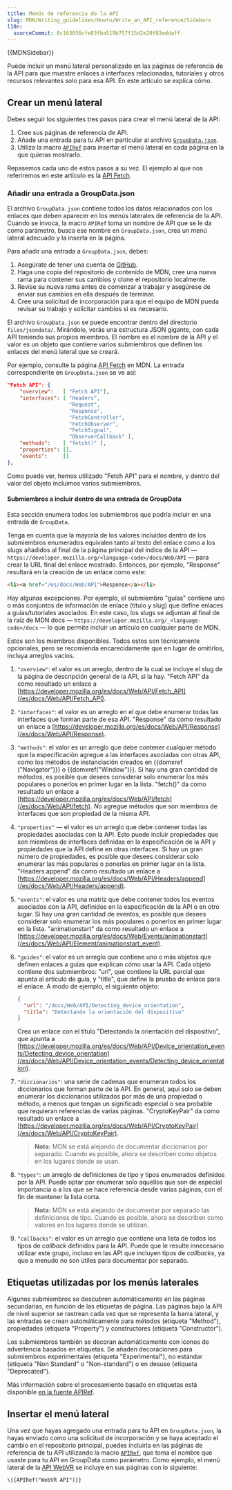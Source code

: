 ```yaml
---
title: Menús de referencia de la API
slug: MDN/Writing_guidelines/Howto/Write_an_API_reference/Sidebars
l10n:
  sourceCommit: 0c163056cfe83fba519b757f15d2e20f83eddaff
---
```


{{MDNSidebar}}

Puede incluir un menú lateral personalizado en las páginas de referencia de la API para que muestre enlaces a interfaces relacionadas, tutoriales y otros recursos relevantes solo para esa API.
En este artículo se explica cómo.

## Crear un menú lateral

Debes seguir los siguientes tres pasos para crear el menú lateral de la API:

1. Cree sus páginas de referencia de API.
2. Añade una entrada para tu API en particular al archivo [`GroupData.json`](https://github.com/mdn/content/blob/main/files/jsondata/GroupData.json).
3. Utiliza la macro [`APIRef`](https://github.com/mdn/yari/blob/main/kumascript/macros/APIRef.ejs) para insertar el menú lateral en cada página en la que quieras mostrarlo.

Repasemos cada uno de estos pasos a su vez.
El ejemplo al que nos referiremos en este artículo es la [API Fetch](/es/docs/Web/API/Fetch_API).

### Añadir una entrada a GroupData.json

El archivo `GroupData.json` contiene todos los datos relacionados con los enlaces que deben aparecer en los menús laterales de referencia de la API.
Cuando se invoca, la macro `APIRef` toma un nombre de API que se le da como parámetro, busca ese nombre en `GroupData.json`, crea un menú lateral adecuado y la inserta en la página.

Para añadir una entrada a `GroupData.json`, debes:

1. Asegúrate de tener una cuenta de [GitHub](https://github.com/).
2. Haga una copia del repositorio de contenido de MDN, cree una nueva rama para contener sus cambios y clone el repositorio localmente.
3. Revise su nueva rama antes de comenzar a trabajar y asegúrese de enviar sus cambios en ella después de terminar.
4. Cree una solicitud de incorporación para que el equipo de MDN pueda revisar su trabajo y solicitar cambios si es necesario.

El archivo `GroupData.json` se puede encontrar dentro del directorio `files/jsondata/`.
Mirándolo, verás una estructura JSON gigante, con cada API teniendo sus propios miembros.
El nombre es el nombre de la API y el valor es un objeto que contiene varios submiembros que definen los enlaces del menú lateral que se creará.

Por ejemplo, consulte la página [API Fetch](/es/docs/Web/API/Fetch_API) en MDN.
La entrada correspondiente en `GroupData.json` se ve así:

```json
"Fetch API": {
    "overview":   [ "Fetch API"],
    "interfaces": [ "Headers",
                    "Request",
                    "Response",
                    "FetchController",
                    "FetchObserver",
                    "FetchSignal",
                    "ObserverCallback" ],
    "methods":    [ "fetch()" ],
    "properties": [],
    "events":     []
},
```

Como puede ver, hemos utilizado "Fetch API" para el nombre, y dentro del valor del objeto incluimos varios submiembros.

#### Submiembros a incluir dentro de una entrada de GroupData

Esta sección enumera todos los submiembros que podría incluir en una entrada de `GroupData`.

Tenga en cuenta que la mayoría de los valores incluidos dentro de los submiembros enumerados equivalen tanto al texto del enlace como a los slugs añadidos al final de la página principal del índice de la API — `https://developer.mozilla.org/<language-code>/docs/Web/API` — para crear la URL final del enlace mostrado.
Entonces, por ejemplo, "Response" resultará en la creación de un enlace como este:

```html
<li><a href="/es/docs/Web/API">Response</a></li>
```

Hay algunas excepciones.
Por ejemplo, el submiembro "guías" contiene uno o más conjuntos de información de enlace (título y slug) que define enlaces a guías/tutoriales asociados.
En este caso, los slugs se adjuntan al final de la raíz de MDN docs — `https://developer.mozilla.org/_<language-code>/docs` — lo que permite incluir un artículo en cualquier parte de MDN.

Estos son los miembros disponibles.
Todos estos son técnicamente opcionales, pero se recomienda encarecidamente que en lugar de omitirlos, incluya arreglos vacíos.

1. `"overview"`: el valor es un arreglo, dentro de la cual se incluye el slug de la página de descripción general de la API, si la hay.
   "Fetch API" da como resultado un enlace a [https://developer.mozilla.org/es/docs/Web/API/Fetch_API](/es/docs/Web/API/Fetch_API).
2. `"interfaces"`: el valor es un arreglo en el que debe enumerar todas las interfaces que forman parte de esa API.
   "Response" da como resultado un enlace a [https://developer.mozilla.org/es/docs/Web/API/Response](/es/docs/Web/API/Response).
3. `"methods"`: el valor es un arreglo que debe contener cualquier método que la especificación agregue a las interfaces asociadas con otras API, como los métodos de instanciación creados en {{domxref ("Navigator")}} o {{domxref("Window")}}.
   Si hay una gran cantidad de métodos, es posible que desees considerar solo enumerar los más populares o ponerlos en primer lugar en la lista.
   "fetch()" da como resultado un enlace a [https://developer.mozilla.org/es/docs/Web/API/fetch](/es/docs/Web/API/fetch).
   _No_ agregue métodos que son miembros de interfaces que son propiedad de la misma API.
4. `"properties"` — el valor es un arreglo que debe contener todas las propiedades asociadas con la API.
   Esto puede incluir propiedades que son miembros de interfaces definidas en la especificación de la API y propiedades que la API define en otras interfaces.
   Si hay un gran número de propiedades, es posible que desees considerar solo enumerar las más populares o ponerlas en primer lugar en la lista.
   "Headers.append" da como resultado un enlace a [https://developer.mozilla.org/es/docs/Web/API/Headers/append](/es/docs/Web/API/Headers/append).
5. `"events"`: el valor es una matriz que debe contener todos los eventos asociados con la API, definidos en la especificación de la API o en otro lugar.
   Si hay una gran cantidad de eventos, es posible que desees considerar solo enumerar los más populares o ponerlos en primer lugar en la lista.
   "animationstart" da como resultado un enlace a [https://developer.mozilla.org/es/docs/Web/Events/animationstart](/es/docs/Web/API/Element/animationstart_event).
6. `"guides"`: el valor es un arreglo que contiene uno o más objetos que definen enlaces a guías que explican cómo usar la API.
   Cada objeto contiene dos submiembros: "url", que contiene la URL parcial que apunta al artículo de guía, y "title", que define la prueba de enlace para el enlace.
   A modo de ejemplo, el siguiente objeto:

   ```json
   {
     "url": "/docs/Web/API/Detecting_device_orientation",
     "title": "Detectando la orientación del dispositivo"
   }
   ```

   Crea un enlace con el título "Detectando la orientación del dispositivo", que apunta a [https://developer.mozilla.org/es/docs/Web/API/Device_orientation_events/Detecting_device_orientation](/es/docs/Web/API/Device_orientation_events/Detecting_device_orientation).

7. `"diccionarios"`: una serie de cadenas que enumeran todos los diccionarios que forman parte de la API.
   En general, aquí solo se deben enumerar los diccionarios utilizados por más de una propiedad o método, a menos que tengan un significado especial o sea probable que requieran referencias de varias páginas.
   "CryptoKeyPair" da como resultado un enlace a [https://developer.mozilla.org/es/docs/Web/API/CryptoKeyPair](/es/docs/Web/API/CryptoKeyPair).
   > **Nota:** MDN se está alejando de documentar diccionarios por separado.
   > Cuando es posible, ahora se describen como objetos en los lugares donde se usan.
8. `"types"`: un arreglo de definiciones de tipo y tipos enumerados definidos por la API.
   Puede optar por enumerar solo aquellos que son de especial importancia o a los que se hace referencia desde varias páginas, con el fin de mantener la lista corta.
   > **Nota:** MDN se está alejando de documentar por separado las definiciones de tipo.
   > Cuando es posible, ahora se describen como valores en los lugares donde se utilizan.
9. `"callbacks"`: el valor es un arreglo que contiene una lista de todos los tipos de _callback_ definidos para la API.
   Puede que le resulte innecesario utilizar este grupo, incluso en las API que incluyen tipos de _callbacks_, ya que a menudo no son útiles para documentar por separado.

## Etiquetas utilizadas por los menús laterales

Algunos submiembros se descubren automáticamente en las páginas secundarias, en función de las etiquetas de página.
Las páginas bajo la API de nivel superior se rastrean cada vez que se representa la barra lateral, y las entradas se crean automáticamente para métodos (etiqueta "Method"), propiedades (etiqueta "Property") y constructores (etiqueta "Constructor").

Los submiembros también se decoran automáticamente con iconos de advertencia basados en etiquetas.
Se añaden decoraciones para submiembros experimentales (etiqueta "Experimental"), no estándar (etiqueta "Non Standard" o "Non-standard") o en desuso (etiqueta "Deprecated").

Más información sobre el procesamiento basado en etiquetas está disponible [en la fuente APIRef](https://github.com/mdn/yari/blob/main/kumascript/macros/APIRef.ejs).

## Insertar el menú lateral

Una vez que hayas agregado una entrada para tu API en `GroupData.json`, la hayas enviado como una solicitud de incorporación y se haya aceptado el cambio en el repositorio principal, puedes incluirla en las páginas de referencia de tu API utilizando la macro [`APIRef`](https://github.com/mdn/yari/blob/main/kumascript/macros/APIRef.ejs), que toma el nombre que usaste para tu API en GroupData como parámetro.
Como ejemplo, el menú lateral de la [API WebVR](/es/docs/Web/API/WebVR_API) se incluye en sus páginas con lo siguiente:

```plain
\{{APIRef("WebVR API")}}
```
